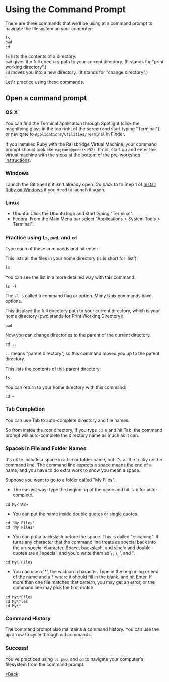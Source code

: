 # Using the Command Prompt

There are three commands that we'll be using at a command prompt to navigate the filesystem on your computer:  

```text
ls
pwd
cd
```

`ls` lists the contents of a directory.  
`pwd` gives the full directory path to your current directory.  (It stands for "print working directory".)  
`cd` moves you into a new directory. (It stands for "change directory".)

Let's practice using these commands.  

## Open a command prompt

### OS X

You can find the Terminal application through Spotlight (click the magnifying
glass in the top right of the screen and start typing "Terminal"), 
or navigate to `Applications/Utilities/Terminal` in Finder.

If you installed Ruby with the Railsbridge Virtual Machine, your command
prompt should look like `vagrant@precise32:`.  If not, start up and enter the
virtual machine with the steps at the bottom of the [pre-workshop
instructions](/pre_workshop).


### Windows

Launch the Git Shell if it isn't already open. Go back to to Step 1 of [Install
Ruby on Windows](install/windows) if you need to launch it again. 


### Linux

* Ubuntu: Click the Ubuntu logo and start typing "Terminal".  
* Fedora: From the Main Menu bar select "Applications > System Tools > Terminal".


### Practice using `ls`, `pwd`, and `cd`

Type each of these commands and hit enter:

This lists all the files in your home directory (ls is short for 'list'):

```text
ls
```

You can see the list in a more detailed way with this command:

```text
ls -l
```

The `-l` is called a command flag or option. Many Unix commands have options.

This displays the full directory path to your current directory, which is your home directory (pwd stands for Print Working Directory):

```text
pwd
```

Now you can change directories to the parent of the current directory.



```text
cd ..
```

`..` means "parent directory", so this command moved you up to the parent directory. 

This lists the contents of this parent directory:

```text
ls
```

You can return to your home directory with this command:

```text
cd ~
```

### Tab Completion

You can use Tab to auto-complete directory and file names. 

So from inside the root directory, if you type `cd U` and hit Tab, the command
prompt will auto-complete the directory name as much as it can.  

### Spaces in File and Folder Names

It's ok to include a space in a file or folder name, but it's a little tricky
on the command line.  The command line expects a space means the end of a name,
and you have to do extra work to show you mean a space.

Suppose you want to go to a folder called "My Files".

- The easiest way: type the beginning of the name and hit Tab for auto-complete.

```text
cd My<TAB>
```

- You can put the name inside double quotes or single quotes.

```text
cd "My Files"
cd 'My Files'
```

- You can put a backslash before the space. This is called "escaping".
It turns any character that the command line treats as special back into the
un-special character. Space, backslash, and single and double quotes are all
special, and you'd write them as \ , \\, \', and \".

```text
cd My\ Files
```

- You can use a '\*', the wildcard character. Type in the beginning or end of
  the name and a \* where it should fill in the blank, and hit Enter. If more
  than one file matches that pattern, you may get an error,
or the command line may pick the first match.

```text
cd My\*Files
cd My\*les
cd My\*
```


### Command History

The command prompt also maintains a command history. You can use the up arrow
to cycle through old commands.

### Success!

You've practiced using `ls`, `pwd`, and `cd` to navigate your computer's
filesystem from the command prompt.

[«Back](/installfest)
